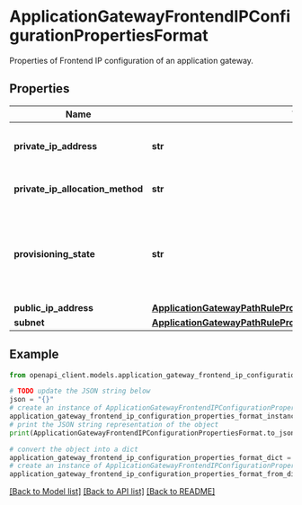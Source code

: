 # ApplicationGatewayFrontendIPConfigurationPropertiesFormat

Properties of Frontend IP configuration of an application gateway.

## Properties

Name | Type | Description | Notes
------------ | ------------- | ------------- | -------------
**private_ip_address** | **str** | PrivateIPAddress of the network interface IP Configuration. | [optional] 
**private_ip_allocation_method** | **str** | PrivateIP allocation method. | [optional] 
**provisioning_state** | **str** | Provisioning state of the public IP resource. Possible values are: &#39;Updating&#39;, &#39;Deleting&#39;, and &#39;Failed&#39;. | [optional] 
**public_ip_address** | [**ApplicationGatewayPathRulePropertiesFormatRedirectConfiguration**](ApplicationGatewayPathRulePropertiesFormatRedirectConfiguration.md) |  | [optional] 
**subnet** | [**ApplicationGatewayPathRulePropertiesFormatRedirectConfiguration**](ApplicationGatewayPathRulePropertiesFormatRedirectConfiguration.md) |  | [optional] 

## Example

```python
from openapi_client.models.application_gateway_frontend_ip_configuration_properties_format import ApplicationGatewayFrontendIPConfigurationPropertiesFormat

# TODO update the JSON string below
json = "{}"
# create an instance of ApplicationGatewayFrontendIPConfigurationPropertiesFormat from a JSON string
application_gateway_frontend_ip_configuration_properties_format_instance = ApplicationGatewayFrontendIPConfigurationPropertiesFormat.from_json(json)
# print the JSON string representation of the object
print(ApplicationGatewayFrontendIPConfigurationPropertiesFormat.to_json())

# convert the object into a dict
application_gateway_frontend_ip_configuration_properties_format_dict = application_gateway_frontend_ip_configuration_properties_format_instance.to_dict()
# create an instance of ApplicationGatewayFrontendIPConfigurationPropertiesFormat from a dict
application_gateway_frontend_ip_configuration_properties_format_from_dict = ApplicationGatewayFrontendIPConfigurationPropertiesFormat.from_dict(application_gateway_frontend_ip_configuration_properties_format_dict)
```
[[Back to Model list]](../README.md#documentation-for-models) [[Back to API list]](../README.md#documentation-for-api-endpoints) [[Back to README]](../README.md)


